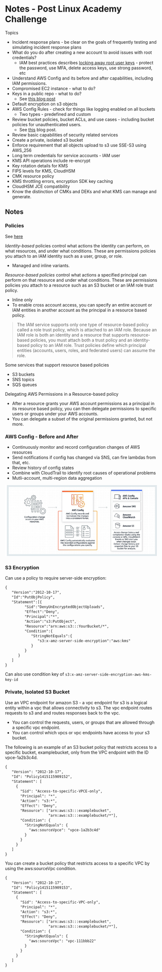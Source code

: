 # Notes - Post Linux Academy Challenge


Topics

* Incident response plans - be clear on the goals of frequently testing and simulating incident response plans
* What do you do after creating a new account to avoid issues with root credentials?
    * IAM best practices describes [locking away root user keys](https://docs.aws.amazon.com/IAM/latest/UserGuide/best-practices.html#lock-away-credentials) - protect the password, use MFA, delete access keys, use strong password, etc
* Understand AWS Config and its before and after capabilities, including IAM permissions.
* Compromised EC2 instance - what to do?
* Keys in a public repo - what to do?
    * See [this blog post](https://aws.amazon.com/blogs/security/what-to-do-if-you-inadvertently-expose-an-aws-access-key/)
* Default encryption on s3 objects
* AWS Config Rules - check for things like logging enabled on all buckets
    * Two types - predefined and custom
* Review bucket policies, bucket ACLs, and use cases - including bucket policies for unauthenticated users.
    * See [this](https://aws.amazon.com/blogs/security/iam-policies-and-bucket-policies-and-acls-oh-my-controlling-access-to-s3-resources/) blog post.
* Review basic capabilities of security related services
* Create a private, isolated s3 bucket
* Enforce requirement that all objects upload to s3 use SSE-S3 using AWS_256
* Long term credentials for service accounts - IAM user
* KMS API operations include re-encrypt
* Key rotation details for KMS
* FIPS levels for KMS, CloudHSM
* CMK resource policy
* KMS throttling errors, encryption SDK key caching
* CloudHSM JCE compatibility
* Know the distinction of CMKs and DEKs and what KMS can manage and generate.

## Notes

### Policies

See [here](https://docs.aws.amazon.com/IAM/latest/UserGuide/introduction_access-management.html)

*Identity-based* policies control what actions the identity can perform, on what resources, and under what conditions. These are permissions policies you attach to an IAM identity such as a user, group, or role.

* Managed and inline variants.

*Resource-based policies* control what actions a specified principal can perform on that resource and under what conditions. These are permissions policies you attach to a resource such as an S3 bucket or an IAM role trust policy.

* Inline only
* To enable cross account access, you can specify an entire account or IAM entities in another account as the principal in a resource based policy.

> The IAM service supports only one type of resource-based policy called a role trust policy, which is attached to an IAM role. Because an IAM role is both an identity and a resource that supports resource-based policies, you must attach both a trust policy and an identity-based policy to an IAM role. Trust policies define which principal entities (accounts, users, roles, and federated users) can assume the role. 

Some services that support resource based policies

* S3 buckets
* SNS topics
* SQS queues

Delegating AWS Permissions in a Resource-based policy

* After a resource grants your AWS account permissions as a principal in its resource based policy, you can then delegate permissions to specific users or groups under your AWS accounts.
* You can delegate a subset of the original permissions granted, but not more.

### AWS Config - Before and After

* Continuously monitor and record configuration changes of AWS resources
* Send notifications if config has changed via SNS, can fire lambdas from that, etc.
* Review history of config states
* Combine with CloudTrail to identify root causes of operational problems
* Mutli-account, multi-region data aggregation

![](./config.jpg)


### S3 Encryption

Can use a policy to require server-side encryption:

```console
{
   "Version":"2012-10-17",
   "Id":"PutObjPolicy",
   "Statement":[{
         "Sid":"DenyUnEncryptedObjectUploads",
         "Effect":"Deny",
         "Principal":"*",
         "Action":"s3:PutObject",
         "Resource":"arn:aws:s3:::YourBucket/*",
         "Condition":{
            "StringNotEquals":{
               "s3:x-amz-server-side-encryption":"aws:kms"
            }
         }
      }
   ]
}
```

Can also use condition key of `s3:x-amz-server-side-encryption-aws-kms-key-id `

### Private, Isolated S3 Bucket

Use an VPC endpoint for amazon S3 - a vpc endpoint for s3 is a logical entity within a vpc that allows connectivity to s3. The vpc endpoint routes requests to s3 and and routes responses back to the vpc.

* You can control the requests, users, or groups that are allowed through a specific vpc endpoint.
* You can control which vpcs or vpc endpoints have access to your s3 bucket.

The following is an example of an S3 bucket policy that restricts access to a specific bucket, examplebucket, only from the VPC endpoint with the ID vpce-1a2b3c4d. 

```console
{
   "Version": "2012-10-17",
   "Id": "Policy1415115909152",
   "Statement": [
     {
       "Sid": "Access-to-specific-VPCE-only",
       "Principal": "*",
       "Action": "s3:*",
       "Effect": "Deny",
       "Resource": ["arn:aws:s3:::examplebucket",
                    "arn:aws:s3:::examplebucket/*"],
       "Condition": {
         "StringNotEquals": {
           "aws:sourceVpce": "vpce-1a2b3c4d"
         }
       }
     }
   ]
}
```
You can create a bucket policy that restricts access to a specific VPC by using the aws:sourceVpc condition. 

```console
{
   "Version": "2012-10-17",
   "Id": "Policy1415115909153",
   "Statement": [
     {
       "Sid": "Access-to-specific-VPC-only",
       "Principal": "*",
       "Action": "s3:*",
       "Effect": "Deny",
       "Resource": ["arn:aws:s3:::examplebucket",
                    "arn:aws:s3:::examplebucket/*"],
       "Condition": {
         "StringNotEquals": {
           "aws:sourceVpc": "vpc-111bbb22"
         }
       }
     }
   ]
}
```

